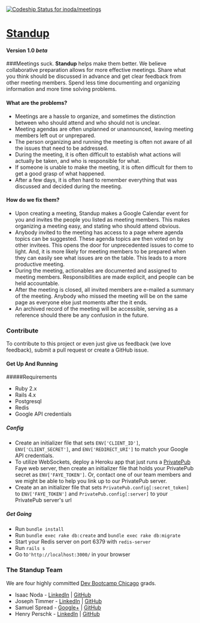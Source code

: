 [ ![Codeship Status for inoda/meetings](https://www.codeship.io/projects/ae492720-3981-0132-a05a-4664fd0eaf1d/status)](https://www.codeship.io/projects/42219)
# [Standup](http://meetingz.herokuapp.com/)

#### Version 1.0 _beta_
###Meetings suck.
**Standup** helps make them better. We believe collaborative preparation allows for more effective meetings. Share what you think should be discussed in advance and get clear feedback from other meeting members. Spend less time documenting and organizing information and more time solving problems.

#### What are the problems?
* Meetings are a hassle to organize, and sometimes the distinction between who should attend and who should not is unclear.
* Meeting agendas are often unplanned or unannounced, leaving meeting members left out or unprepared. 
* The person organizing and running the meeting is often not aware of all the issues that need to be addressed. 
* During the meeting, it is often difficult to establish what actions will actually be taken, and who is responsible for what.
* If someone is unable to make the meeting, it is often difficult for them to get a good grasp of what happened.
* After a few days, it is often hard to remember everything that was discussed and decided during the meeting.

#### How do we fix them?
* Upon creating a meeting, Standup makes a Google Calendar event for you and invites the people you listed as meeting members. This makes organizing a meeting easy, and stating who should attend obvious.
* Anybody invited to the meeting has access to a page where agenda topics can be suggested. These agenda topics are then voted on by other invitees. This opens the door for unprecedented issues to come to light. And, it is more likely for meeting members to be prepared when they can easily see what issues are on the table. This leads to a more productive meeting.
* During the meeting, actionables are documented and assigned to meeting members. Responsibilities are made explicit, and people can be held accountable. 
* After the meeting is closed, all invited members are e-mailed a summary of the meeting. Anybody who missed the meeting will be on the same page as everyone else just moments after the it ends.
* An archived record of the meeting will be accessible, serving as a reference should there be any confusion in the future.

### Contribute
To contribute to this project or even just give us feedback (we love feedback), submit a pull request or create a GitHub issue.

#### Get Up And Running
#####Requirements
* Ruby 2.x
* Rails 4.x
* Postgresql
* Redis
* Google API credentials 

##### Config
* Create an initializer file that sets `ENV['CLIENT_ID']`, `ENV['CLIENT_SECRET']`, and `ENV['REDIRECT_URI']` to match your Google API credentials.
* To utilize WebSockets, deploy a Heroku app that just runs a [PrivatePub](https://github.com/ryanb/private_pub) Faye web server, then create an initializer file that holds your PrivatePub secret as `ENV['FAYE_TOKEN']`. Or, contact one of our team members and we might be able to help you link up to our PrivatePub server.
* Create an an initializer file that sets `PrivatePub.config[:secret_token]` to `ENV['FAYE_TOKEN']` and `PrivatePub.config[:server]` to your PrivatePub server's url

##### Get Going
* Run `bundle install`
* Run `bundle exec rake db:create` and `bundle exec rake db:migrate`
* Start your Redis server on port 6379 with `redis-server`
* Run `rails s`
* Go to`'http://localhost:3000/` in your browser


### The Standup Team
We are four highly committed [Dev Bootcamp Chicago](http://devbootcamp.com/) grads.

* Isaac Noda - [LinkedIn](https://www.linkedin.com/profile/view?id=344664589) | [GitHub](https://github.com/inoda)
* Joseph Timmer - [LinkedIn](https://www.linkedin.com/in/jtimmer89) | [GitHub](https://github.com/jtimmer89)
* Samuel Spread - [Google+](https://plus.google.com/117925567488555774987/) | [GitHub](https://github.com/sspread)
* Henry Perschk - [LinkedIn](https://www.linkedin.com/profile/view?id=76929566) | [GitHub](https://github.com/henry-p)
